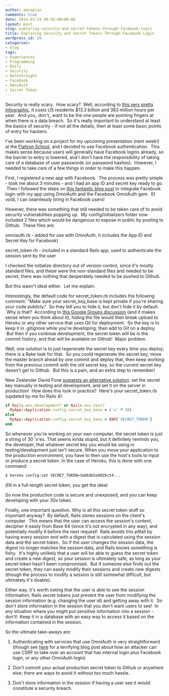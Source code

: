 ```yaml
---
author: amcaplan
comments: true
date: 2014-03-19 00:56:00+00:00
layout: post
slug: exploring-security-and-secret-tokens-through-facebook-login
title: Exploring Security and Secret Tokens Through Facebook Login
wordpress_id: 58
categories:
- blog
tags:
- Experiences
- Programming
- Rails
- Security
- Walkthroughs
- Facebook
- OmniAuth
- Secret Token
---
```


Security is really scary.  How scary?  Well, according to [this very pretty infographic](http://www.erieinsurance.com/identitytheft/), it costs US residents $13.3 billion and 383 million hours per year.  And you_ don't_ want to be the one people are pointing fingers at when there is a data breach.  So it's really important to understand at least the basics of security - if not all the details, then at least some basic points of entry for hackers.

I've been working on a project for my upcoming presentation (next week!) at the [Flatiron School](http://flatironschool.com), and I decided to use Facebook authentication.  This makes sense because users will generally have Facebook logins already, so the barrier to entry is lowered, and I don't have the responsibility of taking care of a database of user passwords (or password hashes).  However, I needed to take care of a few things in order to make this happen.

<!-- more -->

First, I registered a new app with Facebook.  The process was pretty simple - took me about 3 minutes - and I had an app ID and secret key ready to go.  Then I followed the steps on [this fantastic blog post](https://coderwall.com/p/bsfitw) to integrate Facebook login with my app using OmniAuth and the Facebook OmniAuth gem.  Et voilà, I can seamlessly bring in Facebook users!

However, there was something that still needed to be taken care of to avoid security vulnerabilities popping up.  My config/initializers folder now included 2 files which would be dangerous to expose in public by posting to Github.  These files are:

omniauth.rb - added for use with OmniAuth, it includes the App ID and Secret Key for Facebook)

secret_token.rb - included in a standard Rails app, used to authenticate the session sent by the user

I checked the initialize directory out of version control, since it's mostly standard files, and these were the non-standard files and needed to be secret, there was nothing that desperately needed to be pushed to Github.

But this wasn't ideal either.  Let me explain.

Interestingly, the default code for secret_token.rb includes the following comment: "Make sure your secret_key_base is kept private if you're sharing your code publicly."  So they tell you to hide it, but don't hide it by default.  Why is that?  According to [this Google Groups discussion](https://groups.google.com/forum/#!topic/rubyonrails-core/N2EFnf6X_i4) (and it makes sense when you think about it), hiding the file would then break upload to Heroku or any other service that uses Git for deployment.  So the key is to keep it in .gitignore while you're developing, then add to Git on a deploy.  But then if you continue development, the secret token will be in the commit history, and that will be available on Github!  Major problem.

Well, one solution is to just regenerate the secret key every time you deploy; there is a Rake task for that.  So you could regenerate the secret key, move the master branch ahead by one commit and deploy that, then keep working from the previous commit with the old secret key, so the current secret key doesn't get to Github.  But this is a pain, and an extra step to remember!

New Zealander David Fone [suggests an alternative solution](http://daniel.fone.net.nz/blog/2013/05/20/a-better-way-to-manage-the-rails-secret-token/#comment-902646816): set the secret key manually in testing and development, and set it on the server in production!  How does this look in practice?  Here's your secret_token.rb (updated by me for Rails 4):

``` ruby
if Rails.env.development? or Rails.env.test?
  MyApp::Application.config.secret_key_base = ('x' * 30)
else
  MyApp::Application.config.secret_key_base = ENV['SECRET_TOKEN']
end
```

So whenever you're working on your own computer, the secret token is just a string of 30 'x'es. That seems kinda stupid, but it definitely reminds you, the developer, that whatever secret key you would be using in testing/development just isn't secure. When you move your application to the production environment, you have to then use the host's tools to input or produce a secret token. In the case of Heroku, this is done with one command:

``` bash
$ heroku config:set SECRET_TOKEN=3eb6db5a9026c54...
```
(fill in a full-length secret token, you get the idea)

So now the production code is secure and unexposed, and you can keep developing with your 30x token.

Finally, one important question. Why is all this secret token stuff so important anyway?  By default, Rails stores sessions on the client's computer.  This means that the user can access the session's content, decipher it easily from Base 64 (since it's not encrypted in any way), and potentially modify it before the next request!  Rails avoids this pitfall by having every session end with a digest that is calculated using the session data and the secret token.  So if the user changes the session data, the digest no longer matches the session data, and Rails knows something is fishy.  It's highly unlikely that a user will be able to guess the secret token and create a new digest, so your session is ultimately safe, as long as your secret token hasn't been compromised.  But if someone else finds out the secret token, they can easily modify their sessions and create new digests (though the process to modify a session is still somewhat difficult, but ultimately it's doable).

Either way, it's worth noting that the user is able to see the session information; Rails secret tokens just prevent the user from modifying the session information (e.g. changing the user id) and getting away with it.  So don't store information in the session that you don't want users to see!  In any situation where you might put sensitive information into a session - don't!  Keep it in a database with an easy way to access it based on the information contained in the session.

So the ultimate take-aways are:

1) Authenticating with services that use OmniAuth is very straightforward (though see [here](http://webstersprodigy.net/2013/05/09/common-oauth-issue-you-can-use-to-take-over-accounts/) for a terrifying blog post about how an attacker can use CSRF to take over an account that has internal login plus Facebook login, or any other OmniAuth login)

2) Don't commit your actual production secret token to Github or anywhere else; there are ways to avoid it without too much hassle.

3) Don't store information in the session if having a user see it would constitute a security breach.
